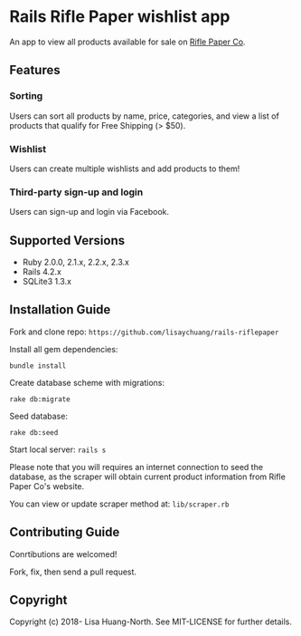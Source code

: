 # Rails Rifle Paper wishlist app

An app to view all products available for sale on [Rifle Paper Co](https://riflepaperco.com/shop/).

## Features

### Sorting 
Users can sort all products by name, price, categories, and view a list of products that qualify for Free Shipping (> $50).

### Wishlist
Users can create multiple wishlists and add products to them!

### Third-party sign-up and login

Users can sign-up and login via Facebook.

## Supported Versions
- Ruby 2.0.0, 2.1.x, 2.2.x, 2.3.x
- Rails 4.2.x
- SQLite3 1.3.x

## Installation Guide

Fork and clone repo: 
` https://github.com/lisaychuang/rails-riflepaper `
 
Install all gem dependencies:

` bundle install `

Create database scheme with migrations:

` rake db:migrate `

Seed database:

` rake db:seed ` 

Start local server:
` rails s `

Please note that you will requires an internet connection to seed the database, as the scraper will obtain current product information from Rifle Paper Co's website.

You can view or update scraper method at: `lib/scraper.rb`

## Contributing Guide
Conrtibutions are welcomed! 

Fork, fix, then send a pull request.

## Copyright

Copyright (c) 2018- Lisa Huang-North. See MIT-LICENSE for further details.